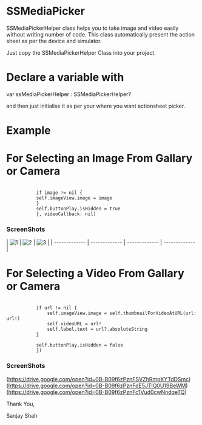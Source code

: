 # SSMediaPicker
SSMediaPickerHelper class helps you to take image and video easily without writing number of code. This class automatically present the action sheet as per the device and simulator.

Just copy the SSMediaPickerHelper Class into your project.

# Declare a variable with
var ssMediaPickerHelper : SSMediaPickerHelper?

and then just initialise it as per your where you want actionsheet picker.

# Example
# For Selecting an Image From Gallary or Camera

 ``` ssMediaPickerHelper = SSMediaPickerHelper(viewController: self, isForVideo: false, imageCallback: { (image) in
            
            if image != nil {
            self.imageView.image = image
            }
            self.buttonPlay.isHidden = true
            }, videoCallback: nil)
```

### ScreenShots

|  ![1](https://drive.google.com/open?id=0B-B09f6zPznFQWN0RDRmN2RIdHM)    |  ![2](https://drive.google.com/open?id=0B-B09f6zPznFeFFzZm5rWjdfTkU)  |  ![3](https://drive.google.com/open?id=0B-B09f6zPznFYkpWWkRxcU9xR2c)  |
| ------------- | ------------- | ------------- | ------------- |


# For Selecting a Video From Gallary or Camera

 ``` ssMediaPickerHelper = SSMediaPickerHelper(viewController: self, isForVideo: true, imageCallback: nil, videoCallback: { (url) in
            
            if url != nil {
                self.imageView.image = self.thumbnailForVideoAtURL(url: url!)
                self.videoURL = url!
                self.label.text = url?.absoluteString
            }
            
            self.buttonPlay.isHidden = false
            })
```
### ScreenShots
(https://drive.google.com/open?id=0B-B09f6zPznFSVZhRmpXYTdDSmc)
(https://drive.google.com/open?id=0B-B09f6zPznFdE5JTlQ0U19BeWM)
(https://drive.google.com/open?id=0B-B09f6zPznFc1Vud0cwNndqeTQ)

Thank You,

Sanjay Shah

